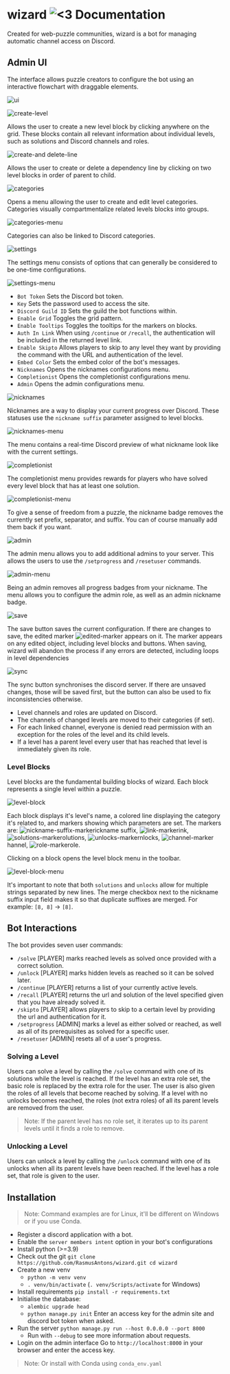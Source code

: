 # wizard ![<3](https://cat.enigmatics.org/wizard-images/wizard.png) Documentation
Created for web-puzzle communities, wizard is a bot for managing automatic channel access on Discord.

## Admin UI
The interface allows puzzle creators to configure the bot using an interactive flowchart with draggable elements.

![ui](https://cat.enigmatics.org/wizard-images/ui.png)

![create-level](https://cat.enigmatics.org/wizard-images/create-level.png)

Allows the user to create a new level block by clicking anywhere on the grid.
These blocks contain all relevant information about individual levels, such as solutions and Discord channels and roles.

![create-and delete-line](https://cat.enigmatics.org/wizard-images/create-and-delete-line.png)

Allows the user to create or delete a dependency line by clicking on two level blocks in order of parent to child.

![categories](https://cat.enigmatics.org/wizard-images/categories.png)

Opens a menu allowing the user to create and edit level categories. Categories visually compartmentalize related levels blocks into groups.

![categories-menu](https://cat.enigmatics.org/wizard-images/categories-menu.png)

Categories can also be linked to Discord categories.

![settings](https://cat.enigmatics.org/wizard-images/settings.png)

The settings menu consists of options that can generally be considered to be one-time configurations.

![settings-menu](https://cat.enigmatics.org/wizard-images/settings-menu.png)

- `Bot Token` Sets the Discord bot token.
- `Key` Sets the password used to access the site.
- `Discord Guild ID` Sets the guild the bot functions within.
- `Enable Grid` Toggles the grid pattern.
- `Enable Tooltips` Toggles the tooltips for the markers on blocks.
- `Auth In Link` When using `/continue` or `/recall`, the authentication will be included in the returned level link.
- `Enable Skipto` Allows players to skip to any level they want by providing the command with the URL and authentication of the level.
- `Embed Color` Sets the embed color of the bot's messages.
- `Nicknames` Opens the nicknames configurations menu.
- `Completionist` Opens the completionist configurations menu.
- `Admin` Opens the admin configurations menu.

![nicknames](https://cat.enigmatics.org/wizard-images/nicknames.png)

Nicknames are a way to display your current progress over Discord. These statuses use the `nickname suffix` parameter assigned to level blocks.

![nicknames-menu](https://cat.enigmatics.org/wizard-images/nicknames-menu.png)

The menu contains a real-time Discord preview of what nickname look like with the current settings.

![completionist](https://cat.enigmatics.org/wizard-images/completionist.png)

The completionist menu provides rewards for players who have solved every level block that has at least one solution.

![completionist-menu](https://cat.enigmatics.org/wizard-images/completionist-menu.png)

To give a sense of freedom from a puzzle, the nickname badge removes the currently set prefix, separator, and suffix. You can of course manually add them back if you want.

![admin](https://cat.enigmatics.org/wizard-images/admin.png)

The admin menu allows you to add additional admins to your server. This allows the users to use the `/setprogress` and `/resetuser` commands. 

![admin-menu](https://cat.enigmatics.org/wizard-images/admin-menu.png)

Being an admin removes all progress badges from your nickname. The menu allows you to configure the admin role, as well as an admin nickname badge.

![save](https://cat.enigmatics.org/wizard-images/save.png)

The save button saves the current configuration. If there are changes to save, the edited marker ![edited-marker](https://cat.enigmatics.org/wizard-images/edited-marker.png) appears on it.
The marker appears on any edited object, including level blocks and buttons.
When saving, wizard will abandon the process if any errors are detected, including loops in level dependencies

![sync](https://cat.enigmatics.org/wizard-images/sync.png)

The sync button synchronises the discord server. If there are unsaved changes, those will be saved first, but the button can also be used to fix inconsistencies otherwise. 
- Level channels and roles are updated on Discord.
- The channels of changed levels are moved to their categories (if set).
- For each linked channel, everyone is denied read permission with an exception for the roles of the level and its child levels.
- If a level has a parent level every user that has reached that level is immediately given its role.

### Level Blocks
Level blocks are the fundamental building blocks of wizard. Each block represents a single level within a puzzle.

![level-block](https://cat.enigmatics.org/wizard-images/level-block.png)

Each block displays it's level's name, a colored line displaying the category it's related to, and markers showing which parameters are set.
The markers are: ![nickname-suffix-marker](https://cat.enigmatics.org/wizard-images/nickname-suffix-marker.png)ickname suffix,
![link-marker](https://cat.enigmatics.org/wizard-images/link-marker.png)ink,
![solutions-marker](https://cat.enigmatics.org/wizard-images/solutions-marker.png)olutions,
![unlocks-marker](https://cat.enigmatics.org/wizard-images/unlocks-marker.png)nlocks,
![channel-marker](https://cat.enigmatics.org/wizard-images/channel-marker.png)hannel,
![role-marker](https://cat.enigmatics.org/wizard-images/role-marker.png)ole.

Clicking on a block opens the level block menu in the toolbar.

![level-block-menu](https://cat.enigmatics.org/wizard-images/level-block-menu.png)

It's important to note that both `solutions` and `unlocks` allow for multiple strings separated by new lines.
The merge checkbox next to the nickname suffix input field makes it so that duplicate suffixes are merged. For example: `[8, 8]` -> `[8]`.

## Bot Interactions
The bot provides seven user commands:
- `/solve` [PLAYER] marks reached levels as solved once provided with a correct solution.
- `/unlock` [PLAYER] marks hidden levels as reached so it can be solved later.
- `/continue` [PLAYER] returns a list of your currently active levels.
- `/recall` [PLAYER] returns the url and solution of the level specified given that you have already solved it.
- `/skipto` [PLAYER] allows players to skip to a certain level by providing the url and authentication for it.
- `/setprogress` [ADMIN] marks a level as either solved or reached, as well as all of its prerequisites as solved for a specific user.
- `/resetuser` [ADMIN] resets all of a user's progress.

### Solving a Level
Users can solve a level by calling the `/solve` command with one of its solutions while the level is reached. If the level has an extra role set, the basic role is replaced by the extra role for the user. The user is also given the roles of all levels that become reached by solving. If a level with no unlocks becomes reached, the roles (not extra roles) of all its parent levels are removed from the user.
> Note: If the parent level has no role set, it iterates up to its parent levels until it finds a role to remove.

### Unlocking a Level
Users can unlock a level by calling the `/unlock` command with one of its unlocks when all its parent levels have been reached. If the level has a role set, that role is given to the user.

## Installation
> Note: Command examples are for Linux, it'll be different on Windows or if you use Conda.
- Register a discord application with a bot.
- Enable the `server members intent` option in your bot's configurations
- Install python (>=3.9)
- Check out the git `git clone https://github.com/RasmusAntons/wizard.git cd wizard`
- Create a new venv
  - `python -m venv venv`
  - `. venv/bin/activate` (`. venv/Scripts/activate` for Windows)
- Install requirements `pip install -r requirements.txt`
- Initialise the database:
  - `alembic upgrade head`
  - `python manage.py init` Enter an access key for the admin site and discord bot token when asked.
- Run the server `python manage.py run --host 0.0.0.0 --port 8000`
  - Run with `--debug` to see more information about requests. 
- Login on the admin interface Go to `http://localhost:8000` in your browser and enter the access key.
> Note: Or install with Conda using `conda_env.yaml`
